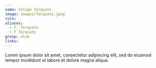 ```yaml
---
name: Felipe Torquato
image: images/Torquato.jpeg
role: 
aliases:
  - F. Torquato
  - F Torquato
group: alum
links:
---
```


Lorem ipsum dolor sit amet, consectetur adipiscing elit, sed do eiusmod tempor incididunt ut labore et dolore magna aliqua.
